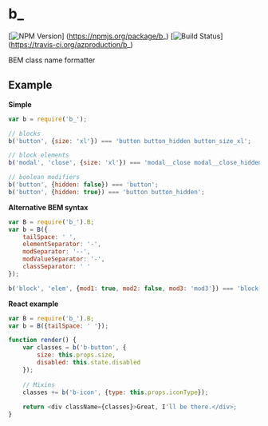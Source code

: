 # b_
[![NPM Version](https://badge.fury.io/js/b_.png)]
(https://npmjs.org/package/b_)
[![Build Status](https://travis-ci.org/azproduction/b_.png?branch=master)]
(https://travis-ci.org/azproduction/b_)

BEM class name formatter

## Example

**Simple**

```js
var b = require('b_');

// blocks
b('button', {size: 'xl'}) === 'button button_hidden button_size_xl';

// block elements
b('modal', 'close', {size: 'xl'}) === 'modal__close modal__close_hidden modal__close_size_xl';

// boolean modifiers
b('button', {hidden: false}) === 'button';
b('button', {hidden: true}) === 'button button_hidden';
```

**Alternative BEM syntax**

```js
var B = require('b_').B;
var b = B({
    tailSpace: ' ',
    elementSeparator: '-',
    modSeparator: '--',
    modValueSeparator: '-',
    classSeparator: ' '
});

b('block', 'elem', {mod1: true, mod2: false, mod3: 'mod3'}) === 'block-elem block-elem--mod1 block-elem--mod3-mod3 ';
```

**React example**

```js
var B = require('b_').B;
var b = B({tailSpace: ' '});

function render() {
    var classes = b('b-button', {
        size: this.props.size,
        disabled: this.state.disabled
    });
    
    // Mixins
    classes += b('b-icon', {type: this.props.iconType});
    
    return <div className={classes}>Great, I'll be there.</div>;
}
```
